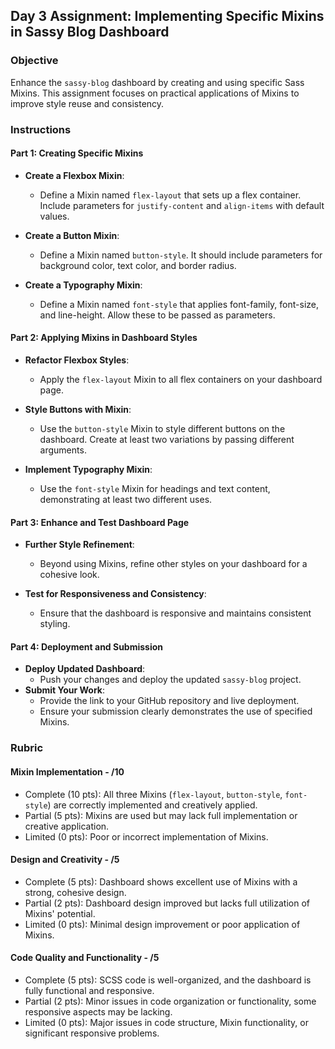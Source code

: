## Day 3 Assignment: Implementing Specific Mixins in Sassy Blog Dashboard

### Objective

Enhance the `sassy-blog` dashboard by creating and using specific Sass Mixins. This assignment focuses on practical applications of Mixins to improve style reuse and consistency.

### Instructions

#### Part 1: Creating Specific Mixins

- **Create a Flexbox Mixin**:

  - Define a Mixin named `flex-layout` that sets up a flex container. Include parameters for `justify-content` and `align-items` with default values.

- **Create a Button Mixin**:

  - Define a Mixin named `button-style`. It should include parameters for background color, text color, and border radius.

- **Create a Typography Mixin**:
  - Define a Mixin named `font-style` that applies font-family, font-size, and line-height. Allow these to be passed as parameters.

#### Part 2: Applying Mixins in Dashboard Styles

- **Refactor Flexbox Styles**:

  - Apply the `flex-layout` Mixin to all flex containers on your dashboard page.

- **Style Buttons with Mixin**:

  - Use the `button-style` Mixin to style different buttons on the dashboard. Create at least two variations by passing different arguments.

- **Implement Typography Mixin**:
  - Use the `font-style` Mixin for headings and text content, demonstrating at least two different uses.

#### Part 3: Enhance and Test Dashboard Page

- **Further Style Refinement**:

  - Beyond using Mixins, refine other styles on your dashboard for a cohesive look.

- **Test for Responsiveness and Consistency**:
  - Ensure that the dashboard is responsive and maintains consistent styling.

#### Part 4: Deployment and Submission

- **Deploy Updated Dashboard**:
  - Push your changes and deploy the updated `sassy-blog` project.
- **Submit Your Work**:
  - Provide the link to your GitHub repository and live deployment.
  - Ensure your submission clearly demonstrates the use of specified Mixins.

### Rubric

#### Mixin Implementation - /10

- Complete (10 pts): All three Mixins (`flex-layout`, `button-style`, `font-style`) are correctly implemented and creatively applied.
- Partial (5 pts): Mixins are used but may lack full implementation or creative application.
- Limited (0 pts): Poor or incorrect implementation of Mixins.

#### Design and Creativity - /5

- Complete (5 pts): Dashboard shows excellent use of Mixins with a strong, cohesive design.
- Partial (2 pts): Dashboard design improved but lacks full utilization of Mixins' potential.
- Limited (0 pts): Minimal design improvement or poor application of Mixins.

#### Code Quality and Functionality - /5

- Complete (5 pts): SCSS code is well-organized, and the dashboard is fully functional and responsive.
- Partial (2 pts): Minor issues in code organization or functionality, some responsive aspects may be lacking.
- Limited (0 pts): Major issues in code structure, Mixin functionality, or significant responsive problems.
